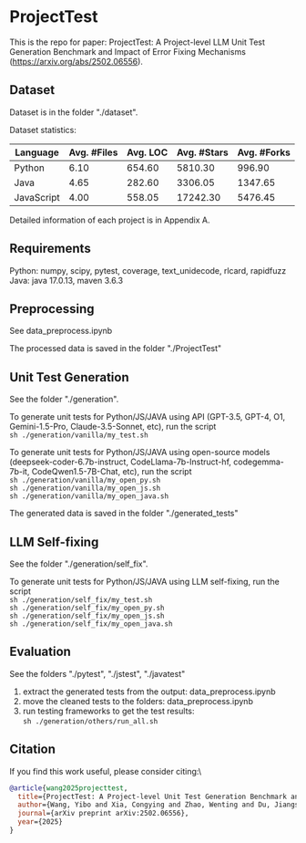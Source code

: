 # ProjectTest

This is the repo for paper: ProjectTest: A Project-level LLM Unit Test Generation Benchmark and Impact of Error Fixing Mechanisms (https://arxiv.org/abs/2502.06556).

## Dataset
Dataset is in the folder "./dataset".

Dataset statistics:

| Language   | Avg. #Files | Avg. LOC | Avg. #Stars | Avg. #Forks |
|------------|------------|----------|-------------|-------------|
| Python     | 6.10       | 654.60   | 5810.30     | 996.90      |
| Java       | 4.65       | 282.60   | 3306.05     | 1347.65     |
| JavaScript | 4.00       | 558.05   | 17242.30    | 5476.45     |


Detailed information of each project is in Appendix A.

## Requirements
Python: numpy, scipy, pytest, coverage, text_unidecode, rlcard, rapidfuzz \
Java: java 17.0.13, maven 3.6.3

## Preprocessing
See data_preprocess.ipynb

The processed data is saved in the folder "./ProjectTest"

## Unit Test Generation
See the folder "./generation".

To generate unit tests for Python/JS/JAVA using API (GPT-3.5, GPT-4, O1, Gemini-1.5-Pro, Claude-3.5-Sonnet, etc), run the script \
```sh ./generation/vanilla/my_test.sh``` 

To generate unit tests for Python/JS/JAVA using open-source models (deepseek-coder-6.7b-instruct, CodeLlama-7b-Instruct-hf, codegemma-7b-it, CodeQwen1.5-7B-Chat, etc), run the script \
```sh ./generation/vanilla/my_open_py.sh```\
```sh ./generation/vanilla/my_open_js.sh```\
```sh ./generation/vanilla/my_open_java.sh```

The generated data is saved in the folder "./generated_tests"

## LLM Self-fixing
See the folder "./generation/self_fix".

To generate unit tests for Python/JS/JAVA using LLM self-fixing, run the script \
```sh ./generation/self_fix/my_test.sh```\
```sh ./generation/self_fix/my_open_py.sh```\
```sh ./generation/self_fix/my_open_js.sh```\
```sh ./generation/self_fix/my_open_java.sh```

## Evaluation
See the folders "./pytest", "./jstest", "./javatest"
1. extract the generated tests from the output: data_preprocess.ipynb
2. move the cleaned tests to the folders: data_preprocess.ipynb
3. run testing frameworks to get the test results: \
```sh ./generation/others/run_all.sh```



## Citation
If you find this work useful, please consider citing:\
```bibtex
@article{wang2025projecttest,
  title={ProjectTest: A Project-level Unit Test Generation Benchmark and Impact of Error Fixing Mechanisms},
  author={Wang, Yibo and Xia, Congying and Zhao, Wenting and Du, Jiangshu and Miao, Chunyu and Deng, Zhongfen and Yu, Philip S and Xing, Chen},
  journal={arXiv preprint arXiv:2502.06556},
  year={2025}
}
```